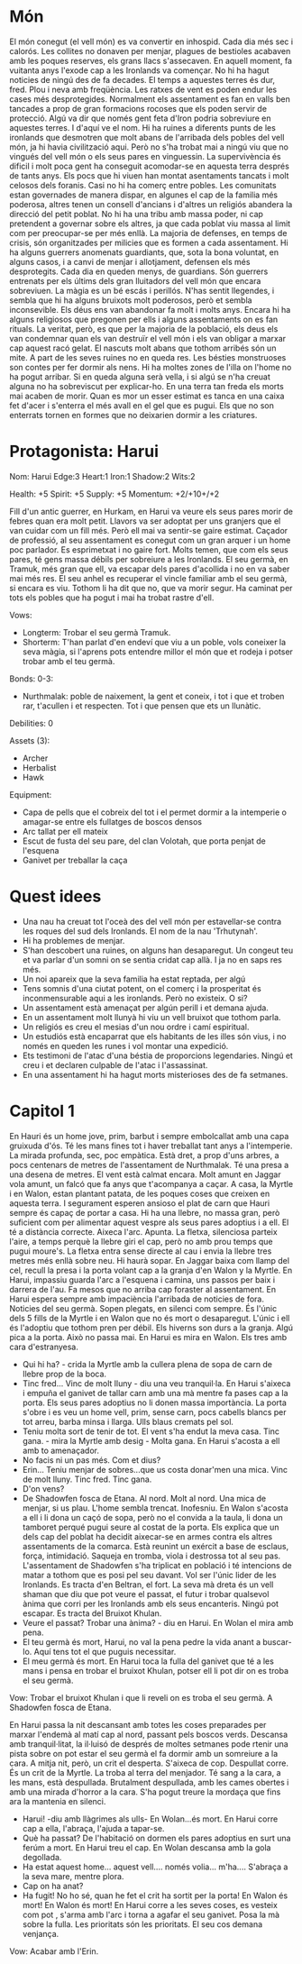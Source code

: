 # Món

El món conegut (el vell món) es va convertir en inhospid. Cada dia més sec i calorós. Les collites no donaven per menjar, plagues de bestioles acabaven amb les poques reserves, els grans llacs s'assecaven. En aquell moment, fa vuitanta anys l'exode cap a les Ironlands va començar. No hi ha hagut noticies de ningú des de fa decades. 
El temps a aquestes terres és dur, fred. Plou i neva amb freqüència. Les ratxes de vent es poden endur les cases més desprotegides. Normalment els assentament es fan en valls ben tancades a prop de gran formacions rocoses que els poden servir de protecció. Algú va dir que només gent feta d'Iron podria sobreviure en aquestes terres. I d'aquí ve el nom.
Hi ha ruines a diferents punts de les ironlands que desmotren que molt abans de l'arribada dels pobles del vell món, ja hi havia civilització aqui. Però no s'ha trobat mai a ningú viu que no vingués del vell món o els seus pares en vinguessin.
La supervivència és dificil i molt poca gent ha conseguit acomodar-se en aquesta terra després de tants anys. Els pocs que hi viuen han montat asentaments tancats i molt celosos dels foranis. Casi no hi ha comerç entre pobles.
Les comunitats estan governades de manera dispar, en algunes el cap de la familia més poderosa, altres tenen un consell d'ancians i d'altres un religiós abandera la direcció del petit poblat. No hi ha una tribu amb massa poder, ni cap pretendent a governar sobre els altres, ja que cada poblat viu massa al limit com per preocupar-se per més enllà.
La majoria de defenses, en temps de crisis, són organitzades per milicies que es formen a cada assentament. Hi ha alguns guerrers anomenats guardiants, que, sota la bona voluntat, en alguns casos, i a canvi de menjar i allotjament, defensen els més desprotegits. Cada dia en queden menys, de guardians. Són guerrers entrenats per els últims dels gran lluitadors del vell món que encara sobreviuen.
La màgia es un bé escás i perillós. N'has sentit llegendes, i sembla que hi ha alguns bruixots molt poderosos, però et sembla inconsevible.
Els déus ens van abandonar fa molt i molts anys. Encara hi ha alguns religiosos que pregonen per ells i alguns assentaments on es fan rituals. La veritat, però, es que per la majoria de la població, els deus els van condemnar quan els van destruïr el vell món i els van obligar a marxar cap aquest racó gelat.
El nascuts molt abans que tothom arribés són un mite. A part de les seves ruines no en queda res.
Les bésties monstruoses son contes per fer dormir als nens. Hi ha moltes zones de l'illa on l'home no ha pogut arribar. Si en queda alguna serà vella, i si algú se n'ha creuat alguna no ha sobreviscut per explicar-ho.
En una terra tan freda els morts mai acaben de morir. Quan es mor un esser estimat es tanca en una caixa fet d'acer i s'enterra el més avall en el gel que es pugui. Els que no son enterrats tornen en formes que no deixarien dormir a les criatures.

# Protagonista: Harui

Nom: Harui
Edge:3
Heart:1
Iron:1
Shadow:2
Wits:2

Health: +5
Spirit: +5
Supply: +5
Momentum: +2/+10+/+2


Fill d'un antic guerrer, en Hurkam, en Harui va veure els seus pares morir de febres quan era molt petit. Llavors va ser adoptat per uns granjers que el van cuidar com un fill més. Però ell mai va sentir-se gaire estimat. Caçador de professió, al seu assentament es conegut com un gran arquer i un home poc parlador. Es esprimetxat i no gaire fort. Molts temen, que com els seus pares, té gens massa débils per sobreiure a les Ironlands. El seu germà, en Tramuk, més gran que ell, va escapar dels pares d'acollida i no en va saber mai més res. El seu anhel es recuperar el vincle familiar amb el seu germà, si encara es viu. Tothom li ha dit que no, que va morir segur. Ha caminat per tots els pobles que ha pogut i mai ha trobat rastre d'ell.

Vows: 
- Longterm: Trobar el seu germà Tramuk.
- Shorterm: T'han parlat d'en endeví que viu a un poble, vols coneixer la seva màgia, si l'aprens pots entendre millor el món que et rodeja i potser trobar amb el teu germà.

Bonds: 0-3:
- Nurthmalak: poble de naixement, la gent et coneix, i tot i que et troben rar, t'acullen i et respecten. Tot i que pensen que ets un llunàtic.

Debilities: 0

Assets (3):
- Archer
- Herbalist
- Hawk

Equipment:
- Capa de pells que el cobreix del tot i el permet dormir a la intemperie o amagar-se entre els fullatges de boscos densos
- Arc tallat per ell mateix
- Escut de fusta del seu pare, del clan Volotah, que porta penjat de l'esquena
- Ganivet per treballar la caça

# Quest idees
- Una nau ha creuat tot l'oceà des del vell món per estavellar-se contra les roques del sud dels Ironlands. El nom de la nau 'Trhutynah'.
- Hi ha problemes de menjar.
- S'han descobert una ruines, on alguns han desaparegut. Un congeut teu et va parlar d'un somni on se sentia cridat cap allà. I ja no en saps res més.
- Un noi apareix que la seva familia ha estat reptada, per algú
- Tens somnis d'una ciutat potent, on el comerç i la prosperitat és inconmensurable aqui a les ironlands. Però no existeix. O si?
- Un assentament està amenaçat per algún perill i et demana ajuda.
- En un assentament molt llunyà hi viu un vell bruixot que tothom parla.
- Un religiós es creu el mesias d'un nou ordre i camí espiritual.
- Un estudiós està encaparrat que els habitants de les illes són vius, i no només en queden les runes i vol montar una expedició.
- Ets testimoni de l'atac d'una béstia de proporcions legendaries. Ningú et creu i et declaren culpable de l'atac i l'assassinat.
- En una assentament hi ha hagut morts misterioses des de fa setmanes.


# Capitol 1

En Hauri és un home jove, prim, barbut i sempre embolcallat amb una capa gruixuda d'ós. Té les mans fines tot i haver treballat tant anys a l'intemperie. La mirada profunda, sec, poc empàtica. Està dret, a prop d'uns arbres, a pocs centenars de metres de l'assentament de Nurthmalak. Té una presa a una desena de metres. El vent està calmat encara. Molt amunt en Jaggar vola amunt, un falcó que fa anys que t'acompanya a caçar. A casa, la Myrtle i en Walon, estan plantant patata, de les poques coses que creixen en aquesta terra. I segurament esperen ansioso el plat de carn que Hauri sempre és capaç de portar a casa. 
Hi ha una llebre, no massa gran, però suficient com per alimentar aquest vespre als seus pares adoptius i a ell. El té a distància correcte. Aixeca l'arc. Apunta. La fletxa, silenciosa parteix l'aire, a temps perquè la llebre giri el cap, però no amb prou temps que pugui moure's. La fletxa entra sense directe al cau i envia la llebre tres metres més enllà sobre neu. Hi haurà sopar. 
En Jaggar baixa com llamp del cel, recull la presa i la porta volant cap a la granja d'en Walon y la Myrtle. En Harui, impassiu guarda l'arc a l'esquena i camina, uns passos per baix i darrera de l'au.
Fa mesos que no arriba cap foraster al assentament. En Harui espera sempre amb impaciència l'arribada de noticies de fora. Noticies del seu germà. 
Sopen plegats, en silenci com sempre. És l'únic dels 5 fills de la Myrtle i en Walon que no és mort o desaparegut. L'únic i ell és l'adoptiu que tothom pren per débil. Els hiverns son durs a la granja.
Algú pica a la porta. Això no passa mai. En Harui es mira en Walon. Els tres amb cara d'estranyesa. 
- Qui hi ha? - crida la Myrtle amb la cullera plena de sopa de carn de llebre prop de la boca.
- Tinc fred... Vinc de molt lluny - diu una veu tranquil·la.
En Harui s'aixeca i empuña el ganivet de tallar carn amb una mà mentre fa pases cap a la porta. Els seus pares adoptius no li donen massa importància. La porta s'obre i es veu un home vell, prim, sense carn, pocs cabells blancs per tot arreu, barba minsa i llarga. Ulls blaus cremats pel sol.
- Teniu molta sort de tenir de tot. El vent s'ha endut la meva casa. Tinc gana. - mira la Myrtle amb desig - Molta gana.
En Harui s'acosta a ell amb to amenaçador.
- No facis ni un pas més. Com et dius?
- Erin... Teniu menjar de sobres...que us costa donar'men una mica. Vinc de molt lluny. Tinc fred. Tinc gana.
- D'on vens?
- De Shadowfen fosca de Etana. Al nord. Molt al nord. Una mica de menjar, si us plau.
L'home sembla trencat. Inofesniu. En Walon s'acosta a ell i li dona un caçó de sopa, però no el convida a la taula, li dona un tamboret perqué pugui seure al costat de la porta.
Els explica que un dels cap del poblat ha decidit aixecar-se en armes contra els altres assentaments de la comarca. Està reunint un exércit a base de esclaus, força, intimidació. Saqueja en tromba, viola i destrossa tot al seu pas. L'assentament de Shadowfen s'ha triplicat en població i té intencions de matar a tothom que es posi pel seu davant. Vol ser l'únic lider de les Ironlands. Es tracta d'en Beltran, el fort. La seva mà dreta és un vell shaman que diu que pot veure el passat, el futur i trobar qualsevol ànima que corri per les Ironlands amb els seus encanteris. Ningú pot escapar. Es tracta del Bruixot Khulan.
- Veure el passat? Trobar una ànima? - diu en Harui.
En Wolan el mira amb pena.
- El teu germà és mort, Harui, no val la pena pedre la vida anant a buscar-lo. Aquí tens tot el que puguis necessitar.
- El meu germà és mort.
En Harui toca la fulla del ganivet que té a les mans i pensa en trobar el bruixot Khulan, potser ell li pot dir on es troba el seu germà.

Vow: Trobar el bruixot Khulan i que li reveli on es troba el seu germà. A Shadowfen fosca de Etana.

En Harui passa la nit descansant amb totes les coses preparades per marxar l'endemà al matí cap al nord, passant pels boscos verds. Descansa amb tranquil·litat, la il·luisó de després de moltes setmanes pode rtenir una pista sobre on pot estar el seu germà el fa dormir amb un somreiure a la cara. A mitja nit, però, un crit el desperta. S'aixeca de cop. Despullat corre. És un crit de la Myrtle. La troba al terra del menjador. Té sang a la cara, a les mans, està despullada. Brutalment despullada, amb les cames obertes i amb una mirada d'horror a la cara. S'ha pogut treure la mordaça que fins ara la mantenia en silenci.
- Harui! -diu amb llàgrimes als ulls- En Wolan...és mort.
En Harui corre cap a ella, l'abraça, l'ajuda a tapar-se. 
- Què ha passat?
De l'habitació on dormen els pares adoptius en surt una ferúm a mort. En Harui treu el cap. En Wolan descansa amb la gola degollada.
- Ha estat aquest home... aquest vell.... només volia... m'ha....
S'abraça a la seva mare, mentre plora.
- Cap on ha anat?
- Ha fugit! No ho sé, quan he fet el crit ha sortit per la porta! En Walon és mort! En Walon és mort!
En Harui corre a les seves coses, es vesteix com pot , s'arma amb l'arc i torna a agafar el seu ganivet. Posa la mà sobre la fulla. Les prioritats són les prioritats. El seu cos demana venjança.

Vow: Acabar amb l'Erin.


